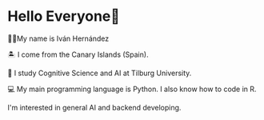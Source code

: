 # Hello Everyone👋

🧑‍🦱My name is Iván Hernández

🏝️ I come from the Canary Islands (Spain).

🤖 I study Cognitive Science and AI at Tilburg University.

💻 My main programming language is Python. I also know how to code in R.

I'm interested in general AI and backend developing.
